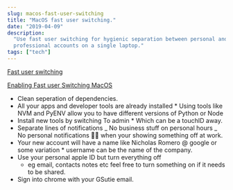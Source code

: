 ```yaml
---
slug: macos-fast-user-switching
title: "MacOS fast user switching."
date: "2019-04-09"
description:
  "Use fast user switching for hygienic separation between personal and
  professional accounts on a single laptop."
tags: ["tech"]
---
```


[Fast user switching](https://en.wikipedia.org/wiki/Fast_user_switching)

[Enabling Fast user Switching MacOS](https://www.howtogeek.com/339517/how-to-enable-fast-user-switching-in-macos/)

- Clean seperation of dependencies.
- All your apps and developer tools are already installed \* Using tools like
  NVM and PyENV allow you to have different versions of Python or Node
- Install new tools by switching To admin \* Which can be a touchID away.
- Separate lines of notifications _ No business stuff on personal hours _ No
  personal notifications 🍑🍆 when your showing something off at work.
- Your new account will have a name like Nicholas Romero @ google or some
  variation \* username can be the name of the company.
- Use your personal apple ID but turn everything off
  - eg email, contacts notes etc feel free to turn something on if it needs to
    be shared.
- Sign into chrome with your GSutie email.
